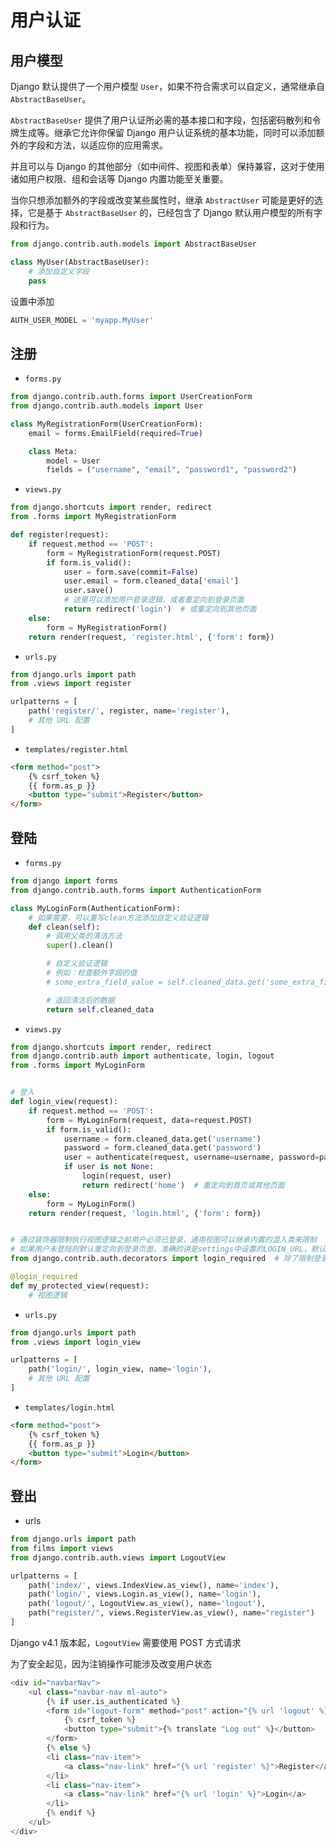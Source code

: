 # 用户认证

## 用户模型

Django 默认提供了一个用户模型 `User`，如果不符合需求可以自定义，通常继承自 `AbstractBaseUser`。

`AbstractBaseUser` 提供了用户认证所必需的基本接口和字段，包括密码散列和令牌生成等。继承它允许你保留 Django 用户认证系统的基本功能，同时可以添加额外的字段和方法，以适应你的应用需求。

并且可以与 Django 的其他部分（如中间件、视图和表单）保持兼容，这对于使用诸如用户权限、组和会话等 Django 内置功能至关重要。

当你只想添加额外的字段或改变某些属性时，继承 `AbstractUser` 可能是更好的选择，它是基于 `AbstractBaseUser` 的，已经包含了 Django 默认用户模型的所有字段和行为。

```python
from django.contrib.auth.models import AbstractBaseUser

class MyUser(AbstractBaseUser):
    # 添加自定义字段
    pass
```

设置中添加

```python
AUTH_USER_MODEL = 'myapp.MyUser'
```

## 注册

- `forms.py`

```python
from django.contrib.auth.forms import UserCreationForm
from django.contrib.auth.models import User

class MyRegistrationForm(UserCreationForm):
    email = forms.EmailField(required=True)

    class Meta:
        model = User
        fields = ("username", "email", "password1", "password2")
```

- `views.py`

```python
from django.shortcuts import render, redirect
from .forms import MyRegistrationForm

def register(request):
    if request.method == 'POST':
        form = MyRegistrationForm(request.POST)
        if form.is_valid():
            user = form.save(commit=False)
            user.email = form.cleaned_data['email']
            user.save()
            # 这里可以添加用户登录逻辑，或者重定向到登录页面
            return redirect('login')  # 或重定向到其他页面
    else:
        form = MyRegistrationForm()
    return render(request, 'register.html', {'form': form})
```

- `urls.py`

```python
from django.urls import path
from .views import register

urlpatterns = [
    path('register/', register, name='register'),
    # 其他 URL 配置
]
```

- `templates/register.html`

```html
<form method="post">
    {% csrf_token %}
    {{ form.as_p }}
    <button type="submit">Register</button>
</form>
```

## 登陆

- `forms.py`

```python
from django import forms
from django.contrib.auth.forms import AuthenticationForm

class MyLoginForm(AuthenticationForm):
    # 如果需要，可以重写clean方法添加自定义验证逻辑
    def clean(self):
        # 调用父类的清洁方法
        super().clean()

        # 自定义验证逻辑
        # 例如：检查额外字段的值
        # some_extra_field_value = self.cleaned_data.get('some_extra_field')

        # 返回清洁后的数据
        return self.cleaned_data

```

- `views.py`

```python
from django.shortcuts import render, redirect
from django.contrib.auth import authenticate, login, logout
from .forms import MyLoginForm


# 登入
def login_view(request):
    if request.method == 'POST':
        form = MyLoginForm(request, data=request.POST)
        if form.is_valid():
            username = form.cleaned_data.get('username')
            password = form.cleaned_data.get('password')
            user = authenticate(request, username=username, password=password)
            if user is not None:
                login(request, user)
                return redirect('home')  # 重定向到首页或其他页面
    else:
        form = MyLoginForm()
    return render(request, 'login.html', {'form': form})


# 通过装饰器限制执行视图逻辑之前用户必须已登录，通用视图可以继承内置的混入类来限制
# 如果用户未登陆则默认重定向到登录页面，准确的讲是settings中设置的LOGIN_URL，默认为：/accounts/login/，另外可能还需要定义LOGIN_REDIRECT_URL和LOGOUT_REDIRECT_URL
from django.contrib.auth.decorators import login_required  # 除了限制登录的装饰器外，还有限制权限的装饰器等

@login_required
def my_protected_view(request):
    # 视图逻辑
```

- `urls.py`

```python
from django.urls import path
from .views import login_view

urlpatterns = [
    path('login/', login_view, name='login'),
    # 其他 URL 配置
]
```

- `templates/login.html`

```html
<form method="post">
    {% csrf_token %}
    {{ form.as_p }}
    <button type="submit">Login</button>
</form>
```

## 登出

- urls

```python
from django.urls import path
from films import views
from django.contrib.auth.views import LogoutView

urlpatterns = [
    path('index/', views.IndexView.as_view(), name='index'),
    path('login/', views.Login.as_view(), name='login'),
    path('logout/', LogoutView.as_view(), name='logout'),
    path("register/", views.RegisterView.as_view(), name="register")
]
```

Django v4.1 版本起，`LogoutView` 需要使用 POST 方式请求

为了安全起见，因为注销操作可能涉及改变用户状态

```python
<div id="navbarNav">
    <ul class="navbar-nav ml-auto">
        {% if user.is_authenticated %}
        <form id="logout-form" method="post" action="{% url 'logout' %}">
            {% csrf_token %}
            <button type="submit">{% translate "Log out" %}</button>
        </form>
        {% else %}
        <li class="nav-item">
            <a class="nav-link" href="{% url 'register' %}">Register</a>
        </li>
        <li class="nav-item">
            <a class="nav-link" href="{% url 'login' %}">Login</a>
        </li>
        {% endif %}
    </ul>
</div>
```
